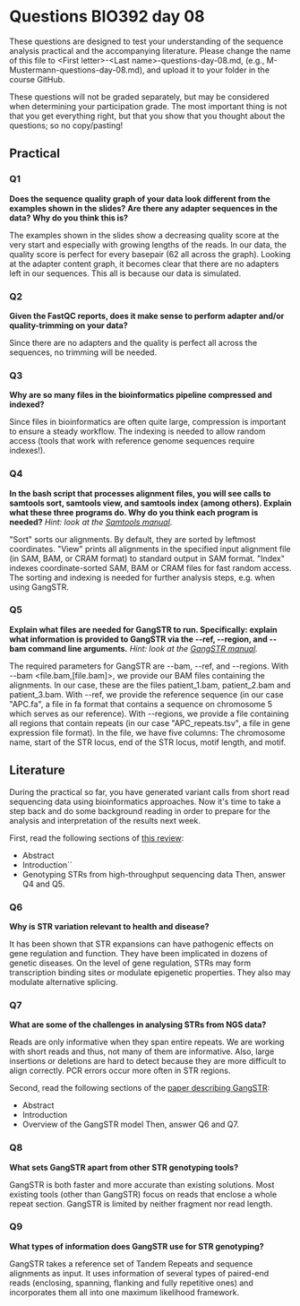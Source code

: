 
# Questions BIO392 day 08
These questions are designed to test your understanding of the sequence analysis practical and the accompanying literature. Please change the name of this file to \<First letter\>-\<Last name\>-questions-day-08.md, (e.g., M-Mustermann-questions-day-08.md), and upload it to your folder in the course GitHub.

These questions will not be graded separately, but may be considered when determining your participation grade. The most important thing is not that you get everything right, but that you show that you thought about the questions; so no copy/pasting!

## Practical

### Q1
**Does the sequence quality graph of your data look different from the examples shown in the slides? Are there any adapter sequences in the data? Why do you think this is?**

The examples shown in the slides show a decreasing quality score at the very start and especially with growing lengths of the reads. In our data, the quality score is perfect for every basepair (62 all across the graph).
Looking at the adapter content graph, it becomes clear that there are no adapters left in our sequences.
This all is because our data is simulated.

### Q2
**Given the FastQC reports, does it make sense to perform adapter and/or quality-trimming on your data?**

Since there are no adapters and the quality is perfect all across the sequences, no trimming will be needed.

### Q3
**Why are so many files in the bioinformatics pipeline compressed and indexed?**

Since files in bioinformatics are often quite large, compression is important to ensure a steady workflow. The indexing is needed to allow random access (tools that work with reference genome sequences require indexes!).

### Q4
**In the bash script that processes alignment files, you will see calls to samtools sort, samtools view, and samtools index (among others). Explain what these three programs do. Why do you think each program is needed?**
*Hint: look at the [Samtools manual](http://www.htslib.org/doc/samtools.html)*.

"Sort" sorts our alignments. By default, they are sorted by leftmost coordinates. "View" prints all alignments in the specified input alignment file (in SAM, BAM, or CRAM format) to standard output in SAM format. "Index" indexes coordinate-sorted SAM, BAM or CRAM files for fast random access.
The sorting and indexing is needed for further analysis steps, e.g. when using GangSTR.


### Q5
**Explain what files are needed for GangSTR to run. Specifically: explain what information is provided to GangSTR via the --ref, --region, and --bam command line arguments.**
*Hint: look at the [GangSTR manual](https://github.com/gymreklab/gangstr).*

The required parameters for GangSTR are --bam, --ref, and --regions.
With --bam <file.bam,[file.bam]>, we provide our BAM files containing the alignments. In our case, these are the files patient_1.bam, patient_2.bam and patient_3.bam.
With --ref, we provide the reference sequence (in our case "APC.fa", a file in fa format that contains a sequence on chromosome 5 which serves as our reference).
With --regions, we provide a file containing all regions that contain repeats (in our case "APC_repeats.tsv", a file in gene expression file format). In the file, we have five columns: The chromosome name, start of the STR locus, end of the STR locus, motif length, and motif.



## Literature
During the practical so far, you have generated variant calls from short read sequencing data using bioinformatics approaches. Now it's time to take a step back and do some background reading in order to prepare for the analysis and interpretation of the results next week. 

First, read the following sections of [this review](https://www.sciencedirect.com/science/article/pii/S0959437X16301538):
* Abstract
* Introduction``
* Genotyping STRs from high-throughput sequencing data
Then, answer Q4 and Q5.

### Q6
**Why is STR variation relevant to health and disease?**

It has been shown that STR expansions can have pathogenic effects on gene regulation and function. They have been implicated in dozens of genetic diseases.
On the level of gene regulation, STRs may form transcription binding sites or modulate epigenetic properties.
They also may modulate alternative splicing.


### Q7
**What are some of the challenges in analysing STRs from NGS data?**

Reads are only informative when they span entire repeats. We are working with short reads and thus, not many of them are informative. Also, large insertions or deletions are hard to detect because they are more difficult to align correctly.
PCR errors occur more often in STR regions.

Second, read the following sections of the [paper describing GangSTR](https://academic.oup.com/nar/article/47/15/e90/5518310):
* Abstract
* Introduction
* Overview of the GangSTR model
Then, answer Q6 and Q7.

### Q8
**What sets GangSTR apart from other STR genotyping tools?**

GangSTR is both faster and more accurate than existing solutions.
Most existing tools (other than GangSTR) focus on reads that enclose a whole repeat section.
GangSTR is limited by neither fragment nor read length.

### Q9
**What types of information does GangSTR use for STR genotyping?**

GangSTR takes a reference set of Tandem Repeats and sequence alignments as input.
It uses information of several types of paired-end reads (enclosing, spanning, flanking and fully repetitive ones) and incorporates them all into one maximum likelihood framework.

